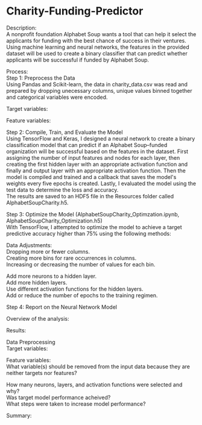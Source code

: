# Charity-Funding-Predictor

Description:  
A nonprofit foundation Alphabet Soup wants a tool that can help it select the applicants for funding with the best chance of success in their ventures. Using machine learning and neural networks, the features in the provided dataset will be used to create a binary classifier that can predict whether applicants will be successful if funded by Alphabet Soup.


Process:  
Step 1: Preprocess the Data  
Using Pandas and Scikit-learn, the data in charity_data.csv was read and prepared by dropping unecessary columns, unique values binned together and categorical variables were encoded. 

Target variables:

Feature variables:

Step 2: Compile, Train, and Evaluate the Model  
Using TensorFlow and Keras, I designed a neural network to create a binary classification model that can predict if an Alphabet Soup–funded organization will be successful based on the features in the dataset. First assigning the number of input features and nodes for each layer, then creating the first hidden layer with an appropriate activation function and finally and output layer with an appropriate activation function. Then the model is compiled and trained and a callback that saves the model's weights every five epochs is created. Lastly, I evaluated the model using the test data to determine the loss and accuracy.  
The results are saved to an HDF5 file in the Resources folder called AlphabetSoupCharity.h5.


Step 3: Optimize the Model (AlphabetSoupCharity_Optimzation.ipynb, AlphabetSoupCharity_Optimization.h5)  
With TensorFlow, I attempted to optimize the model to achieve a target predictive accuracy higher than 75% using the following methods:

Data Adjustments:  
Dropping more or fewer columns.  
Creating more bins for rare occurrences in columns.  
Increasing or decreasing the number of values for each bin.  

Add more neurons to a hidden layer.  
Add more hidden layers.  
Use different activation functions for the hidden layers.  
Add or reduce the number of epochs to the training regimen.  


Step 4: Report on the Neural Network Model  

Overview of the analysis:

Results: 

Data Preprocessing  
Target variables:

Feature variables:  
What variable(s) should be removed from the input data because they are neither targets nor features?

How many neurons, layers, and activation functions were selected and why?  
Was target model performance acheived?  
What steps were taken to increase model performance?  


Summary: 